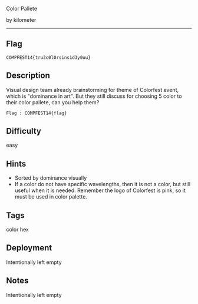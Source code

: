 Color Pallete

by kilometer

---

## Flag

```
COMPFEST14{tru3c0l0rsins1d3y0uu}
```

## Description
Visual design team already brainstorming for theme of Colorfest event, which is "dominance in art". But they still discuss for choosing 5 color to their color pallete, can you help them? 

`Flag : COMPFEST14{flag}`

## Difficulty
easy

## Hints
* Sorted by dominance visually
* If a color do not have specific wavelengths, then it is not a color, but still useful when it is needed. Remember the logo of Colorfest is pink, so it must be used in color palette. 

## Tags
color hex

## Deployment
Intentionally left empty

## Notes
Intentionally left empty
